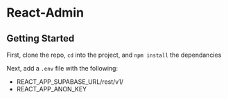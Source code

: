 # React-Admin

## Getting Started

First, clone the repo, `cd` into the project, and `npm install` the dependancies

Next, add a `.env` file with the following:
- REACT_APP_SUPABASE_URL/rest/v1/
- REACT_APP_ANON_KEY